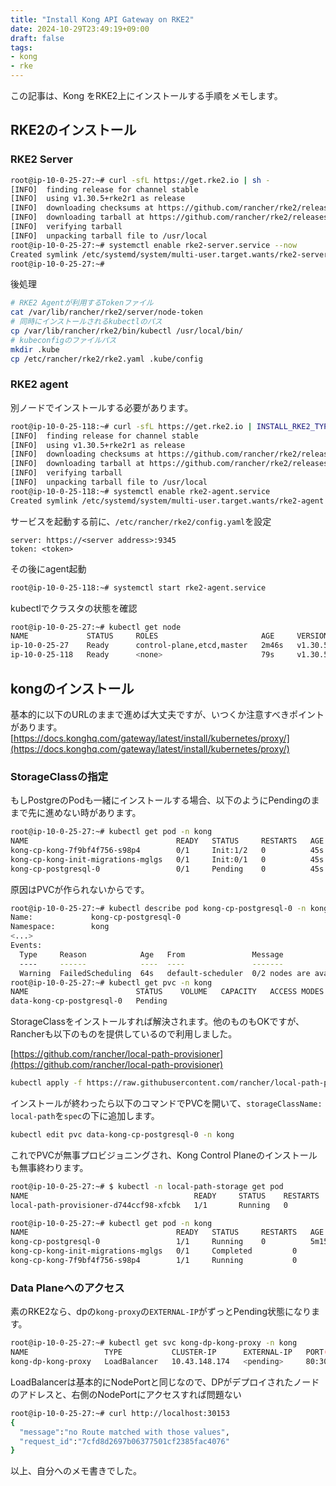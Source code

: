 ```yaml
---
title: "Install Kong API Gateway on RKE2"
date: 2024-10-29T23:49:19+09:00
draft: false
tags:
- kong
- rke
---
```


この記事は、Kong をRKE2上にインストールする手順をメモします。

## RKE2のインストール

### RKE2 Server

```bash
root@ip-10-0-25-27:~# curl -sfL https://get.rke2.io | sh -
[INFO]  finding release for channel stable
[INFO]  using v1.30.5+rke2r1 as release
[INFO]  downloading checksums at https://github.com/rancher/rke2/releases/download/v1.30.5+rke2r1/sha256sum-amd64.txt
[INFO]  downloading tarball at https://github.com/rancher/rke2/releases/download/v1.30.5+rke2r1/rke2.linux-amd64.tar.gz
[INFO]  verifying tarball
[INFO]  unpacking tarball file to /usr/local
root@ip-10-0-25-27:~# systemctl enable rke2-server.service --now
Created symlink /etc/systemd/system/multi-user.target.wants/rke2-server.service → /usr/local/lib/systemd/system/rke2-server.service.
root@ip-10-0-25-27:~#
```

後処理

```bash
# RKE2 Agentが利用するTokenファイル
cat /var/lib/rancher/rke2/server/node-token
# 同時にインストールされるkubectlのパス
cp /var/lib/rancher/rke2/bin/kubectl /usr/local/bin/
# kubeconfigのファイルパス
mkdir .kube
cp /etc/rancher/rke2/rke2.yaml .kube/config
```

### RKE2 agent

別ノードでインストールする必要があります。

```bash
root@ip-10-0-25-118:~# curl -sfL https://get.rke2.io | INSTALL_RKE2_TYPE="agent" sh -
[INFO]  finding release for channel stable
[INFO]  using v1.30.5+rke2r1 as release
[INFO]  downloading checksums at https://github.com/rancher/rke2/releases/download/v1.30.5+rke2r1/sha256sum-amd64.txt
[INFO]  downloading tarball at https://github.com/rancher/rke2/releases/download/v1.30.5+rke2r1/rke2.linux-amd64.tar.gz
[INFO]  verifying tarball
[INFO]  unpacking tarball file to /usr/local
root@ip-10-0-25-118:~# systemctl enable rke2-agent.service 
Created symlink /etc/systemd/system/multi-user.target.wants/rke2-agent.service → /usr/local/lib/systemd/system/rke2-agent.service.
```

サービスを起動する前に、`/etc/rancher/rke2/config.yaml`を設定

```config
server: https://<server address>:9345
token: <token>
```

その後にagent起動

```bash
root@ip-10-0-25-118:~# systemctl start rke2-agent.service
```

kubectlでクラスタの状態を確認

```bash
root@ip-10-0-25-27:~# kubectl get node 
NAME             STATUS     ROLES                       AGE     VERSION
ip-10-0-25-27    Ready      control-plane,etcd,master   2m46s   v1.30.5+rke2r1
ip-10-0-25-118   Ready      <none>                      79s     v1.30.5+rke2r1
```

## kongのインストール

基本的に以下のURLのままで進めば大丈夫ですが、いつくか注意すべきポイントがあります。
[https://docs.konghq.com/gateway/latest/install/kubernetes/proxy/](https://docs.konghq.com/gateway/latest/install/kubernetes/proxy/)

### StorageClassの指定

もしPostgreのPodも一緒にインストールする場合、以下のようにPendingのままで先に進めない時があります。

```bash
root@ip-10-0-25-27:~# kubectl get pod -n kong
NAME                                 READY   STATUS     RESTARTS   AGE
kong-cp-kong-7f9bf4f756-s98p4        0/1     Init:1/2   0          45s
kong-cp-kong-init-migrations-mglgs   0/1     Init:0/1   0          45s
kong-cp-postgresql-0                 0/1     Pending    0          45s
```

原因はPVCが作られないからです。

```bash
root@ip-10-0-25-27:~# kubectl describe pod kong-cp-postgresql-0 -n kong
Name:             kong-cp-postgresql-0
Namespace:        kong
<...>
Events:
  Type     Reason            Age   From               Message
  ----     ------            ----  ----               -------
  Warning  FailedScheduling  64s   default-scheduler  0/2 nodes are available: pod has unbound immediate PersistentVolumeClaims. preemption: 0/2 nodes are available: 2 Preemption is not helpful for scheduling.
root@ip-10-0-25-27:~# kubectl get pvc -n kong
NAME                        STATUS    VOLUME   CAPACITY   ACCESS MODES   STORAGECLASS   VOLUMEATTRIBUTESCLASS   AGE
data-kong-cp-postgresql-0   Pending                                                     <unset>                 2m2s
```

StorageClassをインストールすれば解決されます。他のものもOKですが、Rancherも以下のものを提供しているので利用しました。

[https://github.com/rancher/local-path-provisioner](https://github.com/rancher/local-path-provisioner)

```bash
kubectl apply -f https://raw.githubusercontent.com/rancher/local-path-provisioner/v0.0.30/deploy/local-path-storage.yaml
```

インストールが終わったら以下のコマンドでPVCを開いて、`storageClassName: local-path`を`spec`の下に追加します。

```bash
kubectl edit pvc data-kong-cp-postgresql-0 -n kong
```

これでPVCが無事プロビジョニングされ、Kong Control Planeのインストールも無事終わります。

```bash
root@ip-10-0-25-27:~# $ kubectl -n local-path-storage get pod
NAME                                     READY     STATUS    RESTARTS   AGE
local-path-provisioner-d744ccf98-xfcbk   1/1       Running   0          7m

root@ip-10-0-25-27:~# kubectl get pod -n kong
NAME                                 READY   STATUS     RESTARTS   AGE
kong-cp-postgresql-0                 1/1     Running    0          5m15s
kong-cp-kong-init-migrations-mglgs   0/1     Completed         0          5m38s
kong-cp-kong-7f9bf4f756-s98p4        1/1     Running           0          5m50s
```

### Data Planeへのアクセス

素のRKE2なら、dpの`kong-proxy`の`EXTERNAL-IP`がずっとPending状態になります。

```bash
root@ip-10-0-25-27:~# kubectl get svc kong-dp-kong-proxy -n kong
NAME                 TYPE           CLUSTER-IP      EXTERNAL-IP   PORT(S)                      AGE
kong-dp-kong-proxy   LoadBalancer   10.43.148.174   <pending>     80:30153/TCP,443:30749/TCP   57m
```

LoadBalancerは基本的にNodePortと同じなので、DPがデプロイされたノードのアドレスと、右側のNodePortにアクセスすれば問題ない

```bash
root@ip-10-0-25-27:~# curl http://localhost:30153
{
  "message":"no Route matched with those values",
  "request_id":"7cfd8d2697b06377501cf2385fac4076"
}
```

以上、自分へのメモ書きでした。
